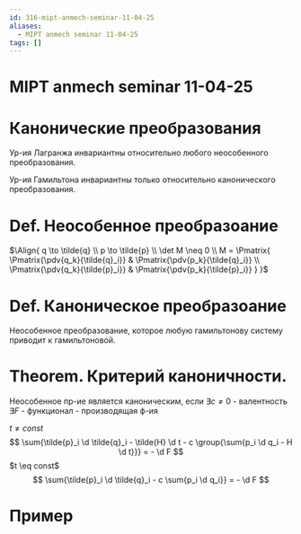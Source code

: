 ```yaml
---
id: 316-mipt-anmech-seminar-11-04-25
aliases:
  - MIPT anmech seminar 11-04-25
tags: []
---
```


# MIPT anmech seminar 11-04-25

# Канонические преобразования

Ур-ия Лагранжа инвариантны относительно любого неособенного преобразования.

Ур-ия Гамильтона инвариантны только относительно канонического преобразования.

# Def. Неособенное преобразоание

$\Align{
q \to \tilde{q} \\
p \to \tilde{p} \\
\det M \neq 0 \\
M = \Pmatrix{
\Pmatrix{\pdv{q_k}{\tilde{q}_i}} & \Pmatrix{\pdv{p_k}{\tilde{q}_i}} \\
\Pmatrix{\pdv{q_k}{\tilde{p}_i}} & \Pmatrix{\pdv{p_k}{\tilde{p}_i}}
}
}$

# Def. Каноническое преобразоание

Неособенное преобразование, которое любую гамильтонову систему приводит к гамильтоновой.

# Theorem. Критерий каноничности.

Неособенное пр-ие является каноническим, если
$\exists c \neq 0$ - валентность
$\exists F$ - функционал - производящая ф-ия

$t \neq const$
$$
\sum{\tilde{p}_i \d \tilde{q}_i - \tilde{H} \d t - c \group{\sum{p_i \d q_i - H \d t}}} = - \d F
$$
$t \eq const$
$$
\sum{\tilde{p}_i \d \tilde{q}_i - c \sum{p_i \d q_i}} = - \d F
$$

# Пример
